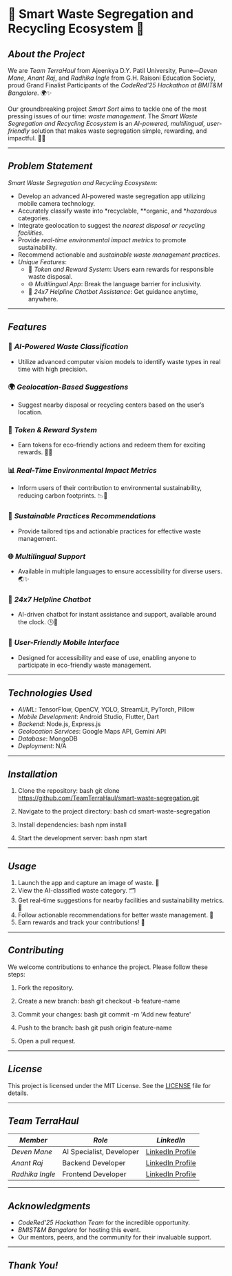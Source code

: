 # 🌟 Smart Waste Segregation and Recycling Ecosystem 🌟


## *About the Project*
We are *Team TerraHaul* from Ajeenkya D.Y. Patil University, Pune—*Deven Mane*, *Anant Raj*, and *Radhika Ingle* from G.H. Raisoni Education Society, proud Grand Finalist Participants of the *CodeRed'25 Hackathon at BMIT&M Bangalore*. 🌍✨

Our groundbreaking project *Smart Sort* aims to tackle one of the most pressing issues of our time: *waste management*. The *Smart Waste Segregation and Recycling Ecosystem* is an *AI-powered, multilingual, user-friendly* solution that makes waste segregation simple, rewarding, and impactful. 🌱💡

---

## *Problem Statement*
*Smart Waste Segregation and Recycling Ecosystem*:
- Develop an advanced AI-powered waste segregation app utilizing mobile camera technology.
- Accurately classify waste into *recyclable, **organic, and **hazardous* categories.
- Integrate geolocation to suggest the *nearest disposal or recycling facilities*.
- Provide *real-time environmental impact metrics* to promote sustainability.
- Recommend actionable and *sustainable waste management practices*.
- *Unique Features*: 
  - 🎁 *Token and Reward System*: Users earn rewards for responsible waste disposal.
  - 🌐 *Multilingual App*: Break the language barrier for inclusivity.
  - 🤖 *24x7 Helpline Chatbot Assistance*: Get guidance anytime, anywhere.

---

## *Features*

### 🚀 *AI-Powered Waste Classification*
- Utilize advanced computer vision models to identify waste types in real time with high precision.

### 🌍 *Geolocation-Based Suggestions*
- Suggest nearby disposal or recycling centers based on the user’s location.

### 🎁 *Token & Reward System*
- Earn tokens for eco-friendly actions and redeem them for exciting rewards. 💸🌟

### 📊 *Real-Time Environmental Impact Metrics*
- Inform users of their contribution to environmental sustainability, reducing carbon footprints. 📉🌱

### 🌱 *Sustainable Practices Recommendations*
- Provide tailored tips and actionable practices for effective waste management.

### 🌐 *Multilingual Support*
- Available in multiple languages to ensure accessibility for diverse users. 🌏✨

### 🤖 *24x7 Helpline Chatbot*
- AI-driven chatbot for instant assistance and support, available around the clock. 🕒🤝

### 📱 *User-Friendly Mobile Interface*
- Designed for accessibility and ease of use, enabling anyone to participate in eco-friendly waste management.

---

## *Technologies Used*

- *AI/ML*: TensorFlow, OpenCV, YOLO, StreamLit, PyTorch, Pillow
- *Mobile Development*: Android Studio, Flutter, Dart
- *Backend*: Node.js, Express.js
- *Geolocation Services*: Google Maps API, Gemini API
- *Database*: MongoDB
- *Deployment*: N/A

---

## *Installation*

1. Clone the repository:
   bash
   git clone https://github.com/TeamTerraHaul/smart-waste-segregation.git
   

2. Navigate to the project directory:
   bash
   cd smart-waste-segregation
   

3. Install dependencies:
   bash
   npm install
   

4. Start the development server:
   bash
   npm start
   

---

## *Usage*
1. Launch the app and capture an image of waste. 📸
2. View the AI-classified waste category. 🗂
3. Get real-time suggestions for nearby facilities and sustainability metrics. 📍
4. Follow actionable recommendations for better waste management. 🌟
5. Earn rewards and track your contributions! 🎁


---

## *Contributing*
We welcome contributions to enhance the project. Please follow these steps:

1. Fork the repository.
2. Create a new branch:
   bash
   git checkout -b feature-name
   
3. Commit your changes:
   bash
   git commit -m 'Add new feature'
   
4. Push to the branch:
   bash
   git push origin feature-name
   
5. Open a pull request.

---

## *License*
This project is licensed under the MIT License. See the [LICENSE](LICENSE) file for details.

---

## *Team TerraHaul*

| *Member*      | *Role*                | *LinkedIn*                     |
|------------------|-------------------------|-----------------------------------|
| *Deven Mane*  | AI Specialist, Developer | [LinkedIn Profile](https://www.linkedin.com/in/deven-mane-73564b321) |
| *Anant Raj*   | Backend Developer        | [LinkedIn Profile](https://www.linkedin.com/in/anant-raj-406a07285)  |
| *Radhika Ingle* | Frontend Developer     | [LinkedIn Profile](https://www.linkedin.com/in/radhika-ingle-b3737128a) |

---

## *Acknowledgments*

- *CodeRed'25 Hackathon Team* for the incredible opportunity.
- *BMIST&M Bangalore* for hosting this event.
- Our mentors, peers, and the community for their invaluable support.

---

## *Thank You!*
